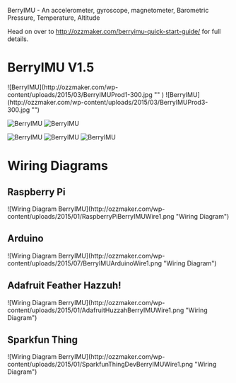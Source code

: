 BerryIMU - An accelerometer, gyroscope, magnetometer, Barometric Pressure, Temperature, Altitude

Head on over to http://ozzmaker.com/berryimu-quick-start-guide/ for full details.

<h1>BerryIMU  V1.5</h1>
![BerryIMU](http://ozzmaker.com/wp-content/uploads/2015/03/BerryIMUProd1-300.jpg "" )
![BerryIMU](http://ozzmaker.com/wp-content/uploads/2015/03/BerryIMUProd3-300.jpg "")


![BerryIMU](http://ozzmaker.com/wp-content/uploads/2015/03/BerryIMUProd5-300.jpg?raw=true "BerryIMU and Raspberry Pi")
![BerryIMU](http://ozzmaker.com/wp-content/uploads/2015/07/BerryIMU-Arduino-300.jpg "BerryIMU and Arduino")


![BerryIMU]( http://ozzmaker.com/wp-content/uploads/2016/01/BerryIMUProd6-300-git.jpg "BerryIMU and the Raspbery Pi Zero")
![BerryIMU]( http://ozzmaker.com/wp-content/uploads/2016/11/ESP8266Thing-300.jpg "BerryIMU and Sparkfun Thing")
![BerryIMU]( http://ozzmaker.com/wp-content/uploads/2016/11/ESP8266Huzzah-300.jpg "BerryIMU and Adafruit Huzzah!")




<h1>Wiring Diagrams</h1>

<h2>Raspberry Pi</h2>
![Wiring Diagram BerryIMU](http://ozzmaker.com/wp-content/uploads/2015/01/RaspberryPiBerryIMUWire1.png "Wiring Diagram")
<h2>Arduino</h2>
![Wiring Diagram BerryIMU](http://ozzmaker.com/wp-content/uploads/2015/07/BerryIMUArduinoWire1.png "Wiring Diagram")
<h2>Adafruit Feather Hazzuh!</h2>
![Wiring Diagram BerryIMU](http://ozzmaker.com/wp-content/uploads/2015/01/AdafruitHuzzahBerryIMUWire1.png "Wiring Diagram")
<h2>Sparkfun Thing</h2>
![Wiring Diagram BerryIMU](http://ozzmaker.com/wp-content/uploads/2015/01/SparkfunThingDevBerryIMUWire1.png "Wiring Diagram")

